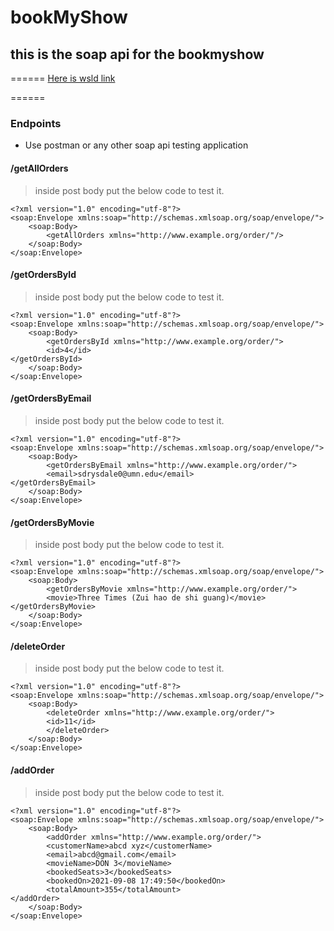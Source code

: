 # bookMyShow
## this is the soap api for the bookmyshow



======
[Here is wsld link](http://order-management-soap.us-e2.cloudhub.io/order/orderSOAP?wsdl)

======
### Endpoints

* Use postman or any other soap api testing application 

#### /getAllOrders
> inside post body put the below code to test it.

```
<?xml version="1.0" encoding="utf-8"?>
<soap:Envelope xmlns:soap="http://schemas.xmlsoap.org/soap/envelope/">
    <soap:Body>
        <getAllOrders xmlns="http://www.example.org/order/"/>
    </soap:Body>
</soap:Envelope>
```

#### /getOrdersById
> inside post body put the below code to test it.

```
<?xml version="1.0" encoding="utf-8"?>
<soap:Envelope xmlns:soap="http://schemas.xmlsoap.org/soap/envelope/">
    <soap:Body>
        <getOrdersById xmlns="http://www.example.org/order/">
        <id>4</id>
</getOrdersById>
    </soap:Body>
</soap:Envelope>
```

#### /getOrdersByEmail
> inside post body put the below code to test it.

```
<?xml version="1.0" encoding="utf-8"?>
<soap:Envelope xmlns:soap="http://schemas.xmlsoap.org/soap/envelope/">
    <soap:Body>
        <getOrdersByEmail xmlns="http://www.example.org/order/">
        <email>sdrysdale0@umn.edu</email>
</getOrdersByEmail>
    </soap:Body>
</soap:Envelope>
```

#### /getOrdersByMovie
> inside post body put the below code to test it.

```
<?xml version="1.0" encoding="utf-8"?>
<soap:Envelope xmlns:soap="http://schemas.xmlsoap.org/soap/envelope/">
    <soap:Body>
        <getOrdersByMovie xmlns="http://www.example.org/order/">
        <movie>Three Times (Zui hao de shi guang)</movie>
</getOrdersByMovie>
    </soap:Body>
</soap:Envelope>
```

#### /deleteOrder
> inside post body put the below code to test it.
> 
```
<?xml version="1.0" encoding="utf-8"?>
<soap:Envelope xmlns:soap="http://schemas.xmlsoap.org/soap/envelope/">
    <soap:Body>
        <deleteOrder xmlns="http://www.example.org/order/">
        <id>11</id>
        </deleteOrder>
    </soap:Body>
</soap:Envelope>
```

#### /addOrder
> inside post body put the below code to test it.

```
<?xml version="1.0" encoding="utf-8"?>
<soap:Envelope xmlns:soap="http://schemas.xmlsoap.org/soap/envelope/">
    <soap:Body>
        <addOrder xmlns="http://www.example.org/order/">
        <customerName>abcd xyz</customerName>
        <email>abcd@gmail.com</email>
        <movieName>DON 3</movieName>
        <bookedSeats>3</bookedSeats>
        <bookedOn>2021-09-08 17:49:50</bookedOn>
        <totalAmount>355</totalAmount>
</addOrder>
    </soap:Body>
</soap:Envelope>
```
